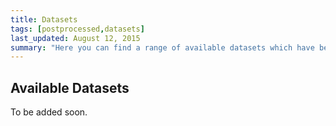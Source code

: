 ```yaml
---
title: Datasets
tags: [postprocessed,datasets]
last_updated: August 12, 2015
summary: "Here you can find a range of available datasets which have been postprocessed from the Caterpillar simulation suite."
---
```


## Available Datasets

To be added soon.